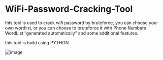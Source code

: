 # WiFi-Password-Cracking-Tool
this tool is used to crack wifi password by bruteforce,
you can choose your own wordlist,
or you can choose to bruteforce it with Phone Numbers WordList “generated automatically”
and some additional features.

this tool is build using PYTHON

![image](https://user-images.githubusercontent.com/126624918/222002846-08edfb5e-227a-4c0d-9f25-85c3934131e7.png)

